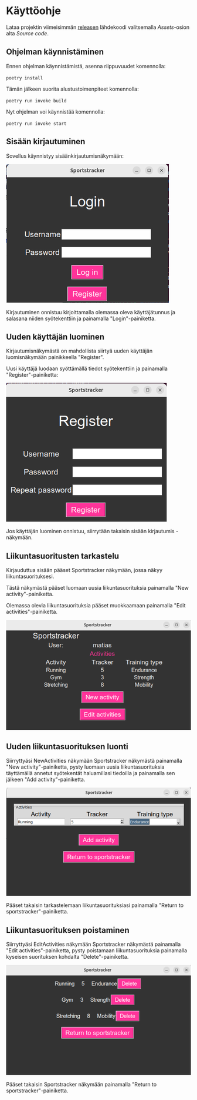 # Käyttöohje

Lataa projektin viimeisimmän [releasen](https://github.com/MatiasS717/ot-harjoitustyo/releases/tag/Viikko6) lähdekoodi valitsemalla *Assets*-osion alta *Source code*.

## Ohjelman käynnistäminen

Ennen ohjelman käynnistämistä, asenna riippuvuudet komennolla:

`poetry install`

Tämän jälkeen suorita alustustoimenpiteet komennolla:

`poetry run invoke build`

Nyt ohjelman voi käynnistää komennolla:

`poetry run invoke start`

## Sisään kirjautuminen

Sovellus käynnistyy sisäänkirjautumisnäkymään:

![](Kuvat/Login.png)

Kirjautuminen onnistuu kirjoittamalla olemassa oleva käyttäjätunnus ja salasana niiden syötekenttiin ja painamalla "Login"-painiketta.

## Uuden käyttäjän luominen

Kirjautumisnäkymästä on mahdollista siirtyä uuden käyttäjän luomisnäkymään painikkeella "Register".

Uusi käyttäjä luodaan syöttämällä tiedot syötekenttiin ja painamalla "Register"-painiketta:

![](Kuvat/Register.png)

Jos käyttäjän luominen onnistuu, siirrytään takaisin sisään kirjautumis -näkymään.

## Liikuntasuoritusten tarkastelu

Kirjauduttua sisään pääset Sportstracker näkymään, jossa näkyy liikuntasuorituksesi.

Tästä näkymästä pääset luomaan uusia liikuntasuorituksia painamalla "New activity"-painiketta.

Olemassa olevia liikuntasuorituksia pääset muokkaamaan painamalla "Edit activities"-painiketta.

![](Kuvat/Sportstracker.png)

## Uuden liikuntasuorituksen luonti

Siirryttyäsi NewActivities näkymään Sportstracker näkymästä painamalla "New activity"-painiketta, pysty luomaan uusia liikuntasuorituksia täyttämällä annetut syötekentät haluamillasi tiedoilla ja painamalla sen jälkeen "Add activity"-painiketta.

![](Kuvat/NewActivities.png)

Pääset takaisin tarkastelemaan liikuntasuorituksiasi painamalla "Return to sportstracker"-painiketta.

## Liikuntasuorituksen poistaminen

Siirryttyäsi EditActivities näkymään Sportstracker näkymästä painamalla "Edit activities"-painiketta, pysty poistamaan liikuntasuorituksia painamalla kyseisen suorituksen kohdalta "Delete"-painiketta.

![](Kuvat/EditActivities.png)

Pääset takaisin Sportstracker näkymään painamalla "Return to sportstracker"-painiketta.
